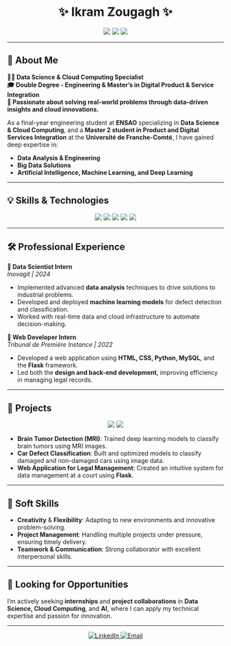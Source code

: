 <h1 align="center">✨ Ikram Zougagh ✨</h1>
<p align="center">
  <img src="https://img.shields.io/badge/Engineer-Data%20Science%20%26%20Cloud%20Computing-blue?style=for-the-badge&logo=python&logoColor=white" />
  <img src="https://img.shields.io/badge/University_of_Franche_Comté-Master%20PSM-red?style=for-the-badge&logo=university&logoColor=white" />
  <img src="https://img.shields.io/badge/ENSAO-Data%20Science-yellow?style=for-the-badge&logo=school&logoColor=white" />
</p>

---

## 🌟 **About Me**

**👩‍💻 Data Science & Cloud Computing Specialist**  
**🎓 Double Degree - Engineering & Master’s in Digital Product & Service Integration**  
**🎯 Passionate about solving real-world problems through data-driven insights and cloud innovations.**

As a final-year engineering student at **ENSAO** specializing in **Data Science & Cloud Computing**, and a **Master 2 student in Product and Digital Services Integration** at the **Université de Franche-Comté**, I have gained deep expertise in:
- **Data Analysis & Engineering**
- **Big Data Solutions**
- **Artificial Intelligence, Machine Learning, and Deep Learning**

---

## 💡 **Skills & Technologies**
<p align="center">
  <img src="https://img.shields.io/badge/Python-FFD43B?style=for-the-badge&logo=python&logoColor=blue" />
  <img src="https://img.shields.io/badge/SQL-316192?style=for-the-badge&logo=postgresql&logoColor=white" />
  <img src="https://img.shields.io/badge/Cloud_Computing-AWS%20%7C%20Azure-orange?style=for-the-badge&logo=amazonaws&logoColor=white" />
  <img src="https://img.shields.io/badge/AI/ML-TensorFlow%20%7C%20Keras-FF6F00?style=for-the-badge&logo=tensorflow&logoColor=white" />
  <img src="https://img.shields.io/badge/Data_Visualization-Tableau%20%7C%20Power%20BI-purple?style=for-the-badge&logo=tableau&logoColor=white" />
</p>

---

## 🛠 **Professional Experience**

**🔹 Data Scientist Intern**  
*Inovagit | 2024*  
- Implemented advanced **data analysis** techniques to drive solutions to industrial problems.
- Developed and deployed **machine learning models** for defect detection and classification.
- Worked with real-time data and cloud infrastructure to automate decision-making.

**🔹 Web Developer Intern**  
*Tribunal de Première Instance | 2022*  
- Developed a web application using **HTML, CSS, Python, MySQL**, and the **Flask** framework.
- Led both the **design and back-end development**, improving efficiency in managing legal records.

---

## 🧠 **Projects**
<p align="center">
  <img src="https://img.shields.io/badge/Project-Data_Science_Solutions-blueviolet?style=for-the-badge&logo=project&logoColor=white" />
  <img src="https://img.shields.io/badge/Project-Web_Development-green?style=for-the-badge&logo=github&logoColor=white" />
</p>

- **Brain Tumor Detection (MRI)**: Trained deep learning models to classify brain tumors using MRI images.
- **Car Defect Classification**: Built and optimized models to classify damaged and non-damaged cars using image data.
- **Web Application for Legal Management**: Created an intuitive system for data management at a court using **Flask**.

---

## 🚀 **Soft Skills**
- **Creativity** & **Flexibility**: Adapting to new environments and innovative problem-solving.
- **Project Management**: Handling multiple projects under pressure, ensuring timely delivery.
- **Teamwork & Communication**: Strong collaborator with excellent interpersonal skills.

---

## 🎯 **Looking for Opportunities**
I’m actively seeking **internships** and **project collaborations** in **Data Science, Cloud Computing**, and **AI**, where I can apply my technical expertise and passion for innovation.

---

<p align="center">
  <a href="www.linkedin.com/in/ikram-zougagh/" target="_blank">
    <img src="https://img.shields.io/badge/Connect%20on%20LinkedIn-blue?style=for-the-badge&logo=linkedin" alt="LinkedIn">
  </a>
  <a href="mailto:ikramzougagh60@gmail.com">
    <img src="https://img.shields.io/badge/Email%20Me-red?style=for-the-badge&logo=gmail&logoColor=white" alt="Email">
  </a>
</p>

